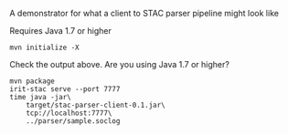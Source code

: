 A demonstrator for what a client to STAC parser pipeline might look like

Requires Java 1.7 or higher

    mvn initialize -X

Check the output above.  Are you using Java 1.7 or higher?

    mvn package
    irit-stac serve --port 7777
    time java -jar\
        target/stac-parser-client-0.1.jar\
        tcp://localhost:7777\
        ../parser/sample.soclog
